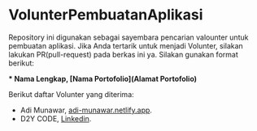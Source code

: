 # VolunterPembuatanAplikasi
Repository ini digunakan sebagai sayembara pencarian valounter untuk pembuatan aplikasi. Jika Anda tertarik untuk menjadi Volunter, silakan lakukan PR(pull-request) pada berkas ini ya. Silakan gunakan format berikut:

**\* Nama Lengkap, [Nama Portofolio](Alamat Portofolio)**


Berikut daftar Volunter yang diterima:

* Adi Munawar, [adi-munawar.netlify.app](https://adi-munawar.netlify.app).
* D2Y CODE, [Linkedin](https://www.linkedin.com/in/d2ycode/).
